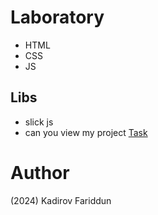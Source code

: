 # Laboratory 
- HTML
- CSS
- JS
## Libs
- slick js
- can you view my project [Task](https://kadirov-fariddun.github.io/kwork-laboratory-work-1/)
# Author
(2024) Kadirov Fariddun
